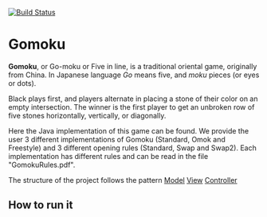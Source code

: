  [![Build Status](https://travis-ci.com/michelaventurini96/Gomoku3.svg?branch=master)](https://travis-ci.com/michelaventurini96/Gomoku3)
# Gomoku

**Gomoku**, or Go-moku or Five in line, is a traditional oriental game, originally from China. In Japanese language *Go* means five, and *moku* pieces (or eyes or dots).

Black plays first, and players alternate in placing a stone of their color on an empty intersection. The winner is the first player to get an unbroken row of five stones horizontally, vertically, or diagonally.

Here the Java implementation of this game can be found. We provide the user 3 different implementations of Gomoku (Standard, Omok and Freestyle) and 3 different opening rules (Standard, Swap and Swap2). Each implementation has different rules and can be read in the file "GomokuRules.pdf". 

The structure of the project follows the pattern [Model](https://github.com/michelaventurini96/Gomoku3/tree/master/src/main/java/Model)
 [View](https://github.com/michelaventurini96/Gomoku3/tree/master/src/main/java/View) [Controller](https://github.com/michelaventurini96/Gomoku3/tree/master/src/main/java/Controller)

## How to run it
